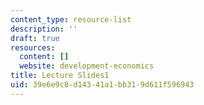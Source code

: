 ```yaml
---
content_type: resource-list
description: ''
draft: true
resources:
  content: []
  website: development-economics
title: Lecture Slides1
uid: 39e6e9c8-d143-41a1-bb31-9d611f596943
---
```

